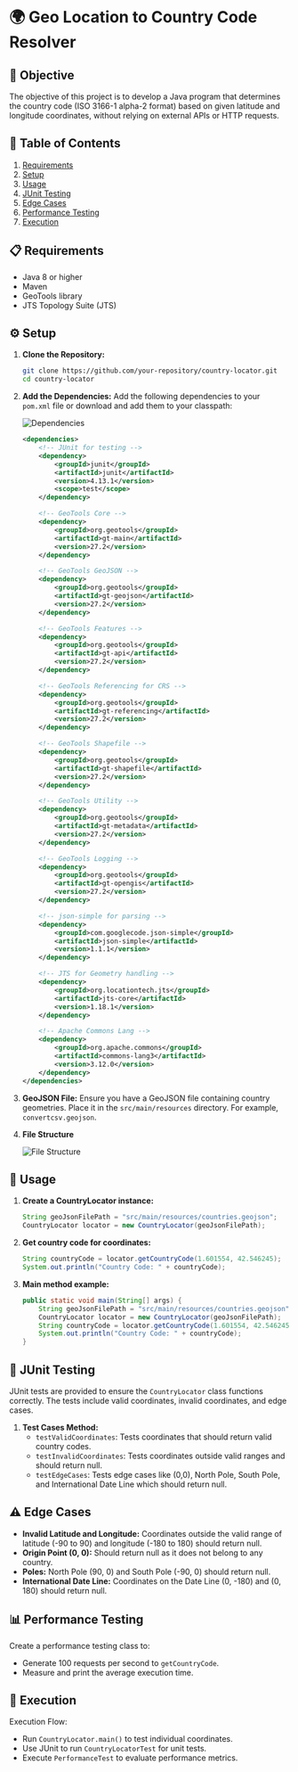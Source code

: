 # 🌍 Geo Location to Country Code Resolver

## 🎯 Objective

The objective of this project is to develop a Java program that determines the country code (ISO 3166-1 alpha-2 format) based on given latitude and longitude coordinates, without relying on external APIs or HTTP requests.

## 📜 Table of Contents

1. [Requirements](#requirements)
2. [Setup](#setup)
3. [Usage](#usage)
4. [JUnit Testing](#junit-testing)
5. [Edge Cases](#edge-cases)
6. [Performance Testing](#performance-testing)
7. [Execution](#execution)

## 📋 Requirements

- Java 8 or higher
- Maven
- GeoTools library
- JTS Topology Suite (JTS)

## ⚙️ Setup

1. **Clone the Repository:**

    ```sh
    git clone https://github.com/your-repository/country-locator.git
    cd country-locator
    ```

2. **Add the Dependencies:**
   Add the following dependencies to your `pom.xml` file or download and add them to your classpath:

   ![Dependencies](src/main/resources/images/jars.png)

    ```xml
    <dependencies>
        <!-- JUnit for testing -->
        <dependency>
            <groupId>junit</groupId>
            <artifactId>junit</artifactId>
            <version>4.13.1</version>
            <scope>test</scope>
        </dependency>

        <!-- GeoTools Core -->
        <dependency>
            <groupId>org.geotools</groupId>
            <artifactId>gt-main</artifactId>
            <version>27.2</version>
        </dependency>

        <!-- GeoTools GeoJSON -->
        <dependency>
            <groupId>org.geotools</groupId>
            <artifactId>gt-geojson</artifactId>
            <version>27.2</version>
        </dependency>

        <!-- GeoTools Features -->
        <dependency>
            <groupId>org.geotools</groupId>
            <artifactId>gt-api</artifactId>
            <version>27.2</version>
        </dependency>

        <!-- GeoTools Referencing for CRS -->
        <dependency>
            <groupId>org.geotools</groupId>
            <artifactId>gt-referencing</artifactId>
            <version>27.2</version>
        </dependency>

        <!-- GeoTools Shapefile -->
        <dependency>
            <groupId>org.geotools</groupId>
            <artifactId>gt-shapefile</artifactId>
            <version>27.2</version>
        </dependency>

        <!-- GeoTools Utility -->
        <dependency>
            <groupId>org.geotools</groupId>
            <artifactId>gt-metadata</artifactId>
            <version>27.2</version>
        </dependency>

        <!-- GeoTools Logging -->
        <dependency>
            <groupId>org.geotools</groupId>
            <artifactId>gt-opengis</artifactId>
            <version>27.2</version>
        </dependency>

        <!-- json-simple for parsing -->
        <dependency>
            <groupId>com.googlecode.json-simple</groupId>
            <artifactId>json-simple</artifactId>
            <version>1.1.1</version>
        </dependency>

        <!-- JTS for Geometry handling -->
        <dependency>
            <groupId>org.locationtech.jts</groupId>
            <artifactId>jts-core</artifactId>
            <version>1.18.1</version>
        </dependency>

        <!-- Apache Commons Lang -->
        <dependency>
            <groupId>org.apache.commons</groupId>
            <artifactId>commons-lang3</artifactId>
            <version>3.12.0</version>
        </dependency>
    </dependencies>
    ```

3. **GeoJSON File:**
   Ensure you have a GeoJSON file containing country geometries. Place it in the `src/main/resources` directory. For example, `convertcsv.geojson`.

4. **File Structure**


   ![File Structure](src/main/resources/images/fileStructure.png)
## 📖 Usage

1. **Create a CountryLocator instance:**

    ```java
    String geoJsonFilePath = "src/main/resources/countries.geojson";
    CountryLocator locator = new CountryLocator(geoJsonFilePath);
    ```

2. **Get country code for coordinates:**

    ```java
    String countryCode = locator.getCountryCode(1.601554, 42.546245);
    System.out.println("Country Code: " + countryCode);
    ```

3. **Main method example:**

    ```java
    public static void main(String[] args) {
        String geoJsonFilePath = "src/main/resources/countries.geojson";
        CountryLocator locator = new CountryLocator(geoJsonFilePath);
        String countryCode = locator.getCountryCode(1.601554, 42.546245);
        System.out.println("Country Code: " + countryCode);
    }
    ```

## 🧪 JUnit Testing

JUnit tests are provided to ensure the `CountryLocator` class functions correctly. The tests include valid coordinates, invalid coordinates, and edge cases.

1. **Test Cases Method:**
    - `testValidCoordinates`: Tests coordinates that should return valid country codes.
    - `testInvalidCoordinates`: Tests coordinates outside valid ranges and should return null.
    - `testEdgeCases`: Tests edge cases like (0,0), North Pole, South Pole, and International Date Line which should return null.

## ⚠️ Edge Cases

- **Invalid Latitude and Longitude:** Coordinates outside the valid range of latitude (-90 to 90) and longitude (-180 to 180) should return null.
- **Origin Point (0, 0):** Should return null as it does not belong to any country.
- **Poles:** North Pole (90, 0) and South Pole (-90, 0) should return null.
- **International Date Line:** Coordinates on the Date Line (0, -180) and (0, 180) should return null.

## 📊 Performance Testing

Create a performance testing class to:

- Generate 100 requests per second to `getCountryCode`.
- Measure and print the average execution time.

## 🚀 Execution

Execution Flow:

- Run `CountryLocator.main()` to test individual coordinates.
- Use JUnit to run `CountryLocatorTest` for unit tests.
- Execute `PerformanceTest` to evaluate performance metrics.
